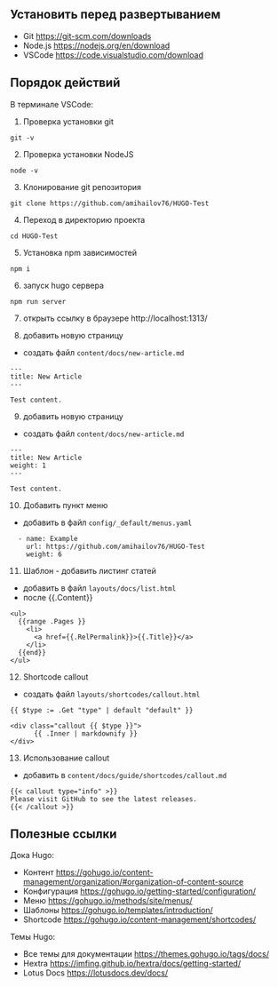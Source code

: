 ## Установить перед развертыванием
- Git https://git-scm.com/downloads
- Node.js https://nodejs.org/en/download
- VSCode https://code.visualstudio.com/download

## Порядок действий
В терминале VSCode:

1. Проверка установки git
```
git -v
```

2. Проверка установки NodeJS
```
node -v
```

3. Клонирование git репозитория
```
git clone https://github.com/amihailov76/HUGO-Test
```

4. Переход в директорию проекта
```
cd HUGO-Test
```

5. Установка npm зависимостей
```
npm i
```

6. запуск hugo сервера
```
npm run server
```

7. открыть ссылку в браузере
http://localhost:1313/

8. добавить новую страницу
- создать файл `content/docs/new-article.md`
```
---
title: New Article
---

Test content.
```

9. добавить новую страницу
- создать файл `content/docs/new-article.md`
```
---
title: New Article
weight: 1
---

Test content.
```

10. Добавить пункт меню
- добавить в файл `config/_default/menus.yaml`
```
  - name: Example
    url: https://github.com/amihailov76/HUGO-Test
    weight: 6
```

11. Шаблон - добавить листинг статей
- добавить в файл `layouts/docs/list.html`
- после {{.Content}}

```
<ul>
  {{range .Pages }}
    <li>
      <a href={{.RelPermalink}}>{{.Title}}</a>
    </li>
  {{end}}
</ul>
```

12. Shortcode callout
- создать файл `layouts/shortcodes/callout.html`

```
{{ $type := .Get "type" | default "default" }}

<div class="callout {{ $type }}">
      {{ .Inner | markdownify }}
</div>
```

13. Использование callout
- добавить в `content/docs/guide/shortcodes/callout.md`

```
{{< callout type="info" >}}
Please visit GitHub to see the latest releases.
{{< /callout >}}
```

## Полезные ссылки

Дока Hugo:
- Контент https://gohugo.io/content-management/organization/#organization-of-content-source
- Конфигурация https://gohugo.io/getting-started/configuration/
- Меню https://gohugo.io/methods/site/menus/
- Шаблоны https://gohugo.io/templates/introduction/
- Shortcode https://gohugo.io/content-management/shortcodes/

Темы Hugo:
- Все темы для документации https://themes.gohugo.io/tags/docs/
- Hextra https://imfing.github.io/hextra/docs/getting-started/
- Lotus Docs https://lotusdocs.dev/docs/
